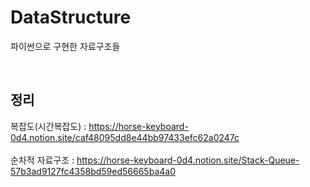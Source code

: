 # DataStructure
파이썬으로 구현한 자료구조들


<br/>

## 정리
복잡도(시간복잡도) : https://horse-keyboard-0d4.notion.site/caf48095dd8e44bb97433efc62a0247c
</br>
</br>
순차적 자료구조 : https://horse-keyboard-0d4.notion.site/Stack-Queue-57b3ad9127fc4358bd59ed56665ba4a0
